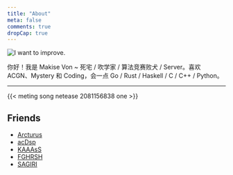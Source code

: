 ```yaml
---
title: "About"
meta: false
comments: true
dropCap: true
---
```


![](/images/about.jpg "I want to improve.")

你好！我是 Makise Von ~ 死宅 / 吹学家 / 算法竞赛败犬 / Server。喜欢 ACGN、Mystery 和 Coding，会一点 Go / Rust / Haskell / C / C++ / Python。

---

{{< meting song netease 2081156838 one >}}

## Friends

- [Arcturus](https://www.cnblogs.com/arcturus)
- [acDsp](https://www.cnblogs.com/gosick)
- [KAAAsS](https://kaaass.net)
- [FGHRSH](https://www.fghrsh.net)
- [SAGIRI](https://blog.sagiri-web.com)
